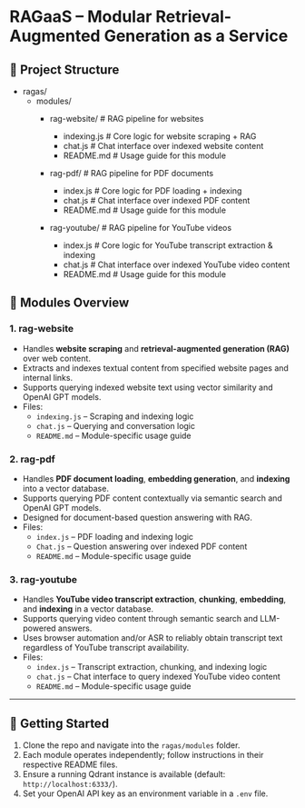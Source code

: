 # RAGaaS – Modular Retrieval-Augmented Generation as a Service

## 📂 Project Structure
- ragas/
  - modules/
    - rag-website/            # RAG pipeline for websites
      - indexing.js           # Core logic for website scraping + RAG
      - chat.js               # Chat interface over indexed website content
      - README.md             # Usage guide for this module

    - rag-pdf/                # RAG pipeline for PDF documents
      - index.js              # Core logic for PDF loading + indexing
      - chat.js               # Chat interface over indexed PDF content
      - README.md             # Usage guide for this module

    - rag-youtube/            # RAG pipeline for YouTube videos
      - index.js              # Core logic for YouTube transcript extraction & indexing
      - chat.js               # Chat interface over indexed YouTube video content
      - README.md             # Usage guide for this module

## 🧩 Modules Overview

### 1. **rag-website**
- Handles **website scraping** and **retrieval-augmented generation (RAG)** over web content.
- Extracts and indexes textual content from specified website pages and internal links.
- Supports querying indexed website text using vector similarity and OpenAI GPT models.
- Files:
  - `indexing.js` – Scraping and indexing logic
  - `chat.js` – Querying and conversation logic
  - `README.md` – Module-specific usage guide

### 2. **rag-pdf**
- Handles **PDF document loading**, **embedding generation**, and **indexing** into a vector database.
- Supports querying PDF content contextually via semantic search and OpenAI GPT models.
- Designed for document-based question answering with RAG.
- Files:
  - `index.js` – PDF loading and indexing logic
  - `Chat.js` – Question answering over indexed PDF content
  - `README.md` – Module-specific usage guide

### 3. **rag-youtube**
- Handles **YouTube video transcript extraction**, **chunking**, **embedding**, and **indexing** in a vector database.
- Supports querying video content through semantic search and LLM-powered answers.
- Uses browser automation and/or ASR to reliably obtain transcript text regardless of YouTube transcript availability.
- Files:
  - `index.js` – Transcript extraction, chunking, and indexing logic
  - `chat.js` – Chat interface to query indexed YouTube video content
  - `README.md` – Module-specific usage guide

---

## 🔧 Getting Started
1. Clone the repo and navigate into the `ragas/modules` folder.
2. Each module operates independently; follow instructions in their respective README files.
3. Ensure a running Qdrant instance is available (default: `http://localhost:6333/`).
4. Set your OpenAI API key as an environment variable in a `.env` file.
